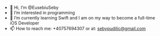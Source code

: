 - 👋 Hi, I’m @EusebiuSeby
- 👀 I’m interested in programming
- 🌱 I’m currently learning Swift and I am on my way to become a full-time iOS Developer
- 📫 How to reach me: +40757694307 or at: sebypudilic@gmail.com
